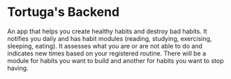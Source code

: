 # Tortuga's Backend
An app that helps you create healthy habits and destroy bad habits. It notifies you daily and has habit modules (reading, studying, exercising, sleeping, eating). It assesses what you are or are not able to do and indicates new times based on your registered routine. There will be a module for habits you want to build and another for habits you want to stop having.
